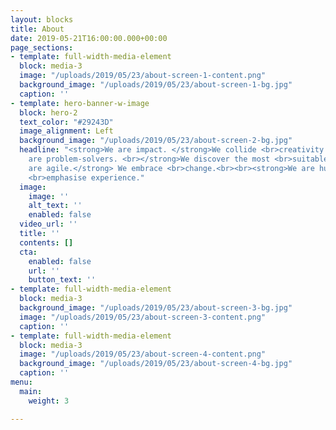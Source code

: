 ```yaml
---
layout: blocks
title: About
date: 2019-05-21T16:00:00.000+00:00
page_sections:
- template: full-width-media-element
  block: media-3
  image: "/uploads/2019/05/23/about-screen-1-content.png"
  background_image: "/uploads/2019/05/23/about-screen-1-bg.jpg"
  caption: ''
- template: hero-banner-w-image
  block: hero-2
  text_color: "#29243D"
  image_alignment: Left
  background_image: "/uploads/2019/05/23/about-screen-2-bg.jpg"
  headline: "<strong>We are impact. </strong>We collide <br>creativity with technology.<br><br><strong>We
    are problem-solvers. <br></strong>We discover the most <br>suitable solution.<br><br><strong>We
    are agile.</strong> We embrace <br>change.<br><br><strong>We are human. </strong>We
    <br>emphasise experience."
  image:
    image: ''
    alt_text: ''
    enabled: false
  video_url: ''
  title: ''
  contents: []
  cta:
    enabled: false
    url: ''
    button_text: ''
- template: full-width-media-element
  block: media-3
  background_image: "/uploads/2019/05/23/about-screen-3-bg.jpg"
  image: "/uploads/2019/05/23/about-screen-3-content.png"
  caption: ''
- template: full-width-media-element
  block: media-3
  image: "/uploads/2019/05/23/about-screen-4-content.png"
  background_image: "/uploads/2019/05/23/about-screen-4-bg.jpg"
  caption: ''
menu:
  main:
    weight: 3

---
```

